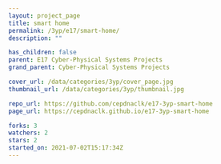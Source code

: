 ```yaml
---
layout: project_page
title: smart home
permalink: /3yp/e17/smart-home/
description: ""

has_children: false
parent: E17 Cyber-Physical Systems Projects
grand_parent: Cyber-Physical Systems Projects

cover_url: /data/categories/3yp/cover_page.jpg
thumbnail_url: /data/categories/3yp/thumbnail.jpg

repo_url: https://github.com/cepdnaclk/e17-3yp-smart-home
page_url: https://cepdnaclk.github.io/e17-3yp-smart-home

forks: 3
watchers: 2
stars: 2
started_on: 2021-07-02T15:17:34Z
---
```



